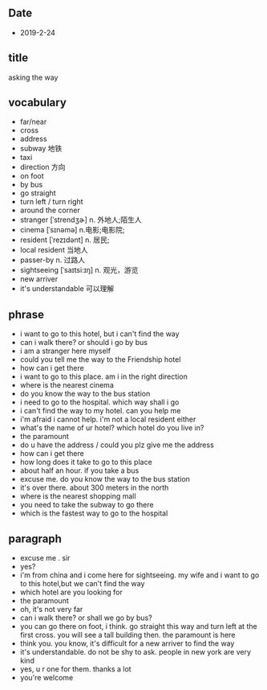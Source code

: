 ## Date

* 2019-2-24

## title
asking the way

## vocabulary
* far/near
* cross
* address
* subway 地铁
* taxi
* direction 方向
* on foot
* by bus
* go straight
* turn left / turn right
* around the corner
* stranger [ˈstrendʒɚ] n. 外地人;陌生人
* cinema  [ˈsɪnəmə] n.电影;电影院;
* resident [ˈrezɪdənt] n. 居民;
* local resident 当地人
* passer-by n. 过路人
* sightseeing [ˈsaɪtsi:ɪŋ]  n. 观光，游览
* new arriver
* it's understandable 可以理解

## phrase
* i want to go to this hotel, but i can't find the way
* can i walk there? or should i go by bus
* i am a stranger here myself
* could you tell me the way to the Friendship hotel
* how can i get there
* i want to go to this place. am i in the right direction
* where is the nearest cinema
* do you know the way to the bus station
* i need to go to the hospital. which way shall i go
* i can't find the way to my hotel. can you help me
* i'm afraid i cannot help. i'm not a local resident either
* what's the name of ur hotel? which hotel do you live in?
* the paramount
* do u have the address / could you plz give me the address
* how can i get there
* how long does it take to go to this place
* about half an hour. if you take a bus
* excuse me. do you know the way to the bus station
* it's over there. about 300 meters in the north
* where is the nearest shopping mall
* you need to take the subway to go there
* which is the fastest way to go to the hospital


## paragraph
* excuse me . sir
* yes?
* i'm from china and i come here for sightseeing. my wife and i want to go to this hotel,but we can't find the way
* which hotel are you looking for
* the paramount
* oh, it's not very far
* can i walk there? or shall we go by bus?
* you can go there on foot, i think. go straight this way and turn left at the first cross. you will see a tall building then. the paramount is here
* think you. you know, it's difficult for a new arriver to find the way
* it's understandable. do not be shy to ask. people in new york are very kind
* yes, u r one for them. thanks a lot
* you're welcome
